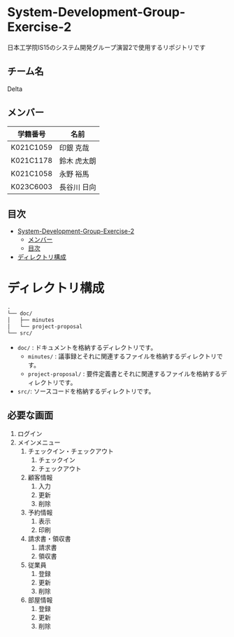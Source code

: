 # System-Development-Group-Exercise-2
日本工学院IS15のシステム開発グループ演習2で使用するリポジトリです

## チーム名
Delta

## メンバー
|学籍番号|名前|
|-|-|
|K021C1059|印銀 克哉|
|K021C1178|鈴木 虎太朗|
|K021C1058|永野 裕馬|
|K023C6003|長谷川 日向|

## 目次

- [System-Development-Group-Exercise-2](#System-Development-Group-Exercise-2)
  - [メンバー](#メンバー)
  - [目次](#目次)
- [ディレクトリ構成](#ディレクトリ構成)


# ディレクトリ構成
```md
.
└── doc/
│   ├── minutes
│   └── project-proposal
└── src/

```

- `doc/` : ドキュメントを格納するディレクトリです。
  - `minutes/` : 議事録とそれに関連するファイルを格納するディレクトリです。
  - `project-proposal/` : 要件定義書とそれに関連するファイルを格納するディレクトリです。
- `src/`: ソースコードを格納するディレクトリです。

## 必要な画面
1. ログイン
1. メインメニュー
	1. チェックイン・チェックアウト
		1. チェックイン
		1. チェックアウト
	1. 顧客情報
		1. 入力
		1. 更新
		1. 削除
	1. 予約情報
		1. 表示
		1. 印刷
	1. 請求書・領収書
		1. 請求書
		1. 領収書
	1. 従業員
		1. 登録
		1. 更新
		1. 削除
	1. 部屋情報
		1. 登録
		1. 更新
		1. 削除

